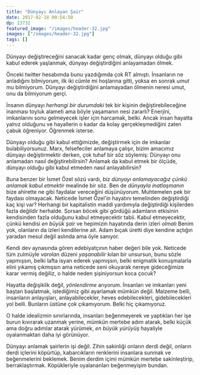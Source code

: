 ```yaml
---
title: "Dünyayı Anlayan Şair"
date: 2017-02-18 00:54:50
dp: 13732
featured_image: "/images/header-32.jpg"
images: ["/images/header-32.jpg"]
tags: []
---
```




Dünyayı değiştireceğini sanacak kadar genç olmak, dünyayı olduğu gibi kabul
ederek yaşlanmak, dünyayı değiştirdiğini anlayamadan ölmek. 

Önceki twitter hesabımda bunu yazdığımda çok RT almıştı. İnsanların ne
anladığını bilmiyorum, ilk iki cümle mi hoşlarına gitti, yoksa en sonrak *umut*
mu bilmiyorum. Dünyayı değiştirdiğini anlamayadan ölmenin neresi umut, onu da
bilmiyorum gerçi. 

İnsanın dünyayı *herhangi bir durumdaki* tek bir kişinin değiştirebileceğine
inanması toyluk alameti ama böyle yaşamanın nesi zararlı? Enerjini, imkanlarını
sonu gelmeyecek işler için harcamak, belki. Ancak insan hayatta yalnız olduğunu
ve hayallerin o kadar da kolay gerçekleşmediğini zaten çabuk öğreniyor. Öğrenmek
isterse. 

Dünyayı olduğu gibi kabul ettiğimizde, değiştirmek için de imkanlar
bulabiliyorsunuz. Marx, felsefeciler anlamaya çalışır, bizim amacımız dünyayı
değiştirmektir derken, çok tuhaf bir söz söylemiş: Dünyayı onu anlamadan nasıl
değiştirebilirsin? Anlamak da kabul etmek bir ölçüde, dünyayı olduğu gibi kabul
etmeden nasıl anlayabilirsin? 

Buna benzer bir İsmet Özel sözü vardı, *biz dünyayı anlamayacağız çünkü anlamak
kabul etmektir* mealinde bir söz. Ben de *dünyayla inatlaşmanın* bize ahirette
ne gibi faydalar vereceğini düşünüyorum. Muhtemelen pek bir faydası
olmayacak. Neticede İsmet Özel'in hayatını temelinden değiştirdiği kaç kişi var?
Herhangi bir kapitalistin maddi yardımıyla değiştirdiği kişilerden fazla
değildir herhalde. Sorsan böcek gibi gördüğü adamların etkisinin kendisinden
fazla olduğunu kabul etmeyecektir tabii. Kabul etmeyecektir, çünkü kendisi *en
büyük şair* ve hepimizin hayatında derin izleri *olmalı* Benim yok, olanların da
izleri kendilerine ait. Adam bıçak üretti diye kendine açtığın yaradan mesul
değil aslında ama öyle sanıyor. 

Kendi dev aynasında gören edebiyatçının haber değeri bile yok. Neticede tüm
zulmüyle *varolan* düzeni *yaşanabilir* kılan bir unsursun, bunu sözle
yapmışsın, belki lafta isyan ederek yapmışsın, belki enigmatik konuşmalarla
elini yıkamış çıkmışsın ama neticede seni okuyarak nereye gideceğimize karar
vermiş değiliz, o halde neden şişiniyorsun koca çocuk?

Hayatta değişiklik değil, *yönlendirme* arıyorum. İnsanları ve imkanları yeni
baştan başlatmak, istediğimiz gibi ayarlamak mümkün değil. Malzeme belli,
insanların anlayışları, anlayabilecekler, heves edebilecekleri, gidebilecekleri
yol belli. Bunların üstüne çok çıkamıyorum. Belki hiç çıkamıyoruz.

O halde idealizmin sınırlarında, insanları beğenmeyerek ve yaptıkları her işe
burun kıvırarak uzanmak yerine, mümkün mertebe adım atarak, belki küçük ama
doğru adımlar atarak yürümek, *en büyük yürüyüş* hayaliyle oyalanmaktan daha iyi
görünüyor.

Dünyayı anlamak şairlerin işi değil. Zihin sakinliği onların derdi değil,
onların derdi içlerini köpürtüp, kabarcıkların renklerini insanlara sunmak ve
beğenmelerini beklemek. Benim derdim içimi mümkün mertebe sakinleştirip,
berraklaştırmak. Köpükleriyle oyalananları beğenmeyişim bundan.


